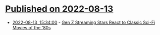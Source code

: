# [Published on 2022-08-13](index.md)

* [2022-08-13, 15:34:00](https://entertainment.slashdot.org/story/22/08/12/2352225/gen-z-streaming-stars-react-to-classic-sci-fi-movies-of-the-80s?utm_source=rss1.0mainlinkanon&utm_medium=feed) - [Gen Z Streaming Stars React to Classic Sci-Fi Movies of the '80s](https://entertainment.slashdot.org/story/22/08/12/2352225/gen-z-streaming-stars-react-to-classic-sci-fi-movies-of-the-80s?utm_source=rss1.0mainlinkanon&utm_medium=feed)

